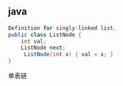 ## java

```java
Definition for singly-linked list.
public class ListNode {
    int val;
    ListNode next;
     ListNode(int x) { val = x; }
}
```
单表链